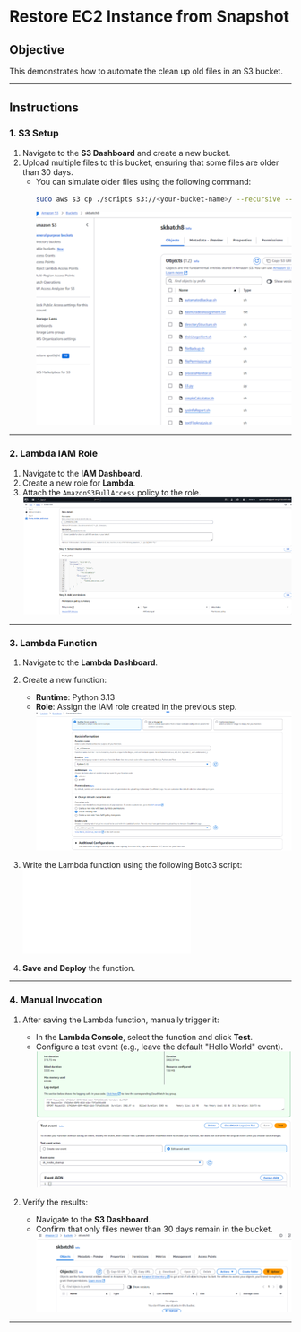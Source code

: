 # Restore EC2 Instance from Snapshot

## Objective
This demonstrates how to automate the clean up old files in an S3 bucket.

---

## Instructions

### 1. S3 Setup
1. Navigate to the **S3 Dashboard** and create a new bucket.
2. Upload multiple files to this bucket, ensuring that some files are older than 30 days. 
   - You can simulate older files using the following command:
     ```bash
     sudo aws s3 cp ./scripts s3://<your-bucket-name>/ --recursive --metadata last-modified="2024-10-09T12:04:13"
     ```
     ![S3 bucket](images/S3Cleanup_bucket.png)

---

### 2. Lambda IAM Role
1. Navigate to the **IAM Dashboard**.
2. Create a new role for **Lambda**.
3. Attach the `AmazonS3FullAccess` policy to the role.
   ![IAM Role](images/S3Cleanup_IAM_Role.png)

---

### 3. Lambda Function
1. Navigate to the **Lambda Dashboard**.
2. Create a new function:
   - **Runtime**: Python 3.13
   - **Role**: Assign the IAM role created in the previous step.
     ![Lambda](images/S3Cleanup_Lambda.png)

3. Write the Lambda function using the following Boto3 script:
   ![S3CleanUp.py](Scripts/S3CleanUp.py)
4. **Save and Deploy** the function.

---

### 4. Manual Invocation
1. After saving the Lambda function, manually trigger it:
   - In the **Lambda Console**, select the function and click **Test**.
   - Configure a test event (e.g., leave the default "Hello World" event).
     ![Test](images/S3Cleanup_Test.png)

2. Verify the results:
   - Navigate to the **S3 Dashboard**.
   - Confirm that only files newer than 30 days remain in the bucket.
     ![Verification](images/S3Cleanup_Result.png)

---


